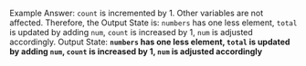 Example Answer:
`count` is incremented by 1. Other variables are not affected. Therefore, the Output State is: `numbers` has one less element, `total` is updated by adding `num`, `count` is increased by 1, `num` is adjusted accordingly.
Output State: **`numbers` has one less element, `total` is updated by adding `num`, `count` is increased by 1, `num` is adjusted accordingly**